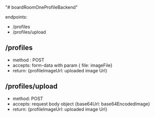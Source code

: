 "# boardRoomOneProfileBackend" 

endpoints:
- /profiles
- /profiles/upload

## /profiles
- method : POST
- accepts: form-data with param { file: imageFile}
- return: {profileImageUrl: uploaded image Url}


## /profiles/upload
- method: POST
- accepts: request body object {base64Url: base64EncodedImage}
- return: {profileImageUrl: uploaded image Url}
